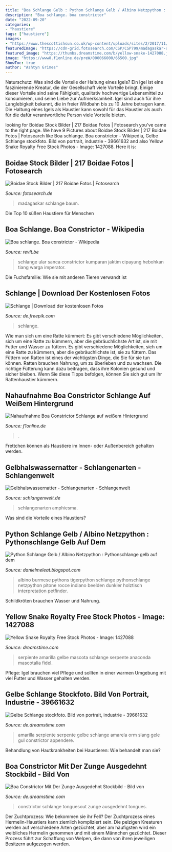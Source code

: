 ```yaml
---
title: "Boa Schlange Gelb : Python Schlange Gelb / Albino Netzpython : Pythonschlange Gelb Auf Dem"
description: "Boa schlange. boa constrictor"
date: "2022-09-20"
categories:
- "haustiere"
tags: ["haustiere"]
images:
- "https://www.thescottishsun.co.uk/wp-content/uploads/sites/2/2017/11/nintchdbpict000368111872.jpg?strip=all&amp;quality=100&amp;w=1200&amp;h=800&amp;crop=1"
featuredImage: "https://cdn-grid.fotosearch.com/CSP/CSP799/madagaskar-schlange-baum-boa-stock-foto__k65479059.jpg"
featured_image: "https://thumbs.dreamstime.com/b/yellow-snake-1427088.jpg"
image: "https://www0.f1online.de/preW/000066000/66500.jpg"
ShowToc: true
author: "Ashtyn Grimes"
---
```



Naturschutz: Was sind die Vorteile der Haltung eines Igels?
Ein Igel ist eine faszinierende Kreatur, die der Gesellschaft viele Vorteile bringt. Einige dieser Vorteile sind seine Fähigkeit, qualitativ hochwertige Lebensmittel zu konsumieren, und seine Liebe zur Aufmerksamkeit. Igel sind auch für ihre Langlebigkeit bekannt, die in freier Wildbahn bis zu 10 Jahre betragen kann. Die Haltung eines Igels als Haustier kann sowohl für das Haustier als auch für die dafür verantwortliche Person viele Vorteile bieten.

	

		
looking for Boidae Stock Bilder | 217 Boidae Fotos | Fotosearch you've came to the right page. We have 9 Pictures about Boidae Stock Bilder | 217 Boidae Fotos | Fotosearch like Boa schlange. Boa constrictor - Wikipedia, Gelbe Schlange stockfoto. Bild von portrait, industrie - 39661632 and also Yellow Snake Royalty Free Stock Photos - Image: 1427088. Here it is:
		
    
## Boidae Stock Bilder | 217 Boidae Fotos | Fotosearch

<img loading=lazy src="https://cdn-grid.fotosearch.com/CSP/CSP799/madagaskar-schlange-baum-boa-stock-foto__k65479059.jpg" onerror="this.onerror=null;this.src='https://tse2.mm.bing.net/th?id=OIP.01VvJpiMkLhD8N1HWoe9oQAAAA&amp;pid=15.1';" alt="Boidae Stock Bilder | 217 Boidae Fotos | Fotosearch">

_Source: fotosearch.de_

>madagaskar schlange baum. 

	

Die Top 10 süßen Haustiere für Menschen

    
## Boa Schlange. Boa Constrictor - Wikipedia

<img loading=lazy src="http://revlt.be/wp-content/uploads/boa-schlange-14.jpg" onerror="this.onerror=null;this.src='https://tse1.mm.bing.net/th?id=OIP.Sb1Sch30BfjgBzSqkYCNZAHaGl&amp;pid=15.1';" alt="Boa schlange. Boa constrictor - Wikipedia">

_Source: revlt.be_

>schlange ular sanca constrictor kumparan jaktim cipayung hebohkan tiang warga imperator. 

	

Die Fuchsfamilie: Wie sie mit anderen Tieren verwandt ist

    
## Schlange | Download Der Kostenlosen Fotos

<img loading=lazy src="https://img.freepik.com/fotos-kostenlos/gruene-schlange-in-der-natur_9555-710.jpg?size=626&amp;ext=jpg" onerror="this.onerror=null;this.src='https://tse2.mm.bing.net/th?id=OIP.lHNWhW_pQ5H29Tp__6tVIAHaE7&amp;pid=15.1';" alt="Schlange | Download der kostenlosen Fotos">

_Source: de.freepik.com_

>schlange. 

	

Wie man sich um eine Ratte kümmert: Es gibt verschiedene Möglichkeiten, sich um eine Ratte zu kümmern, aber die gebräuchlichste Art ist, sie mit Futter und Wasser zu füttern.
Es gibt verschiedene Möglichkeiten, sich um eine Ratte zu kümmern, aber die gebräuchlichste ist, sie zu füttern. Das Füttern von Ratten ist eines der wichtigsten Dinge, die Sie für sie tun können. Ratten brauchen Nahrung, um zu überleben und zu wachsen. Die richtige Fütterung kann dazu beitragen, dass ihre Kolonien gesund und sicher bleiben. Wenn Sie diese Tipps befolgen, können Sie sich gut um Ihr Rattenhaustier kümmern.

    
## Nahaufnahme Boa Constrictor Schlange Auf Weißem Hintergrund

<img loading=lazy src="https://www0.f1online.de/preW/000066000/66500.jpg" onerror="this.onerror=null;this.src='https://tse2.mm.bing.net/th?id=OIP.ROIHZ9e95eQPMn2u9XVTQwHaJ4&amp;pid=15.1';" alt="Nahaufnahme Boa Constrictor Schlange auf weißem Hintergrund">

_Source: f1online.de_

>. 

	

Frettchen können als Haustiere im Innen- oder Außenbereich gehalten werden.

    
## Gelbhalswassernatter - Schlangenarten - Schlangenwelt

<img loading=lazy src="http://www.schlangenwelt.de/index.php?rex_img_type=content_img_popup&amp;rex_img_file=amphiesma1.jpg" onerror="this.onerror=null;this.src='https://tse2.mm.bing.net/th?id=OIP.0dhKtNfrXy1LfzkDhU0KsgAAAA&amp;pid=15.1';" alt="Gelbhalswassernatter - Schlangenarten - Schlangenwelt">

_Source: schlangenwelt.de_

>schlangenarten amphiesma. 

	

Was sind die Vorteile eines Haustiers?

    
## Python Schlange Gelb / Albino Netzpython : Pythonschlange Gelb Auf Dem

<img loading=lazy src="https://www.thescottishsun.co.uk/wp-content/uploads/sites/2/2017/11/nintchdbpict000368111872.jpg?strip=all&amp;quality=100&amp;w=1200&amp;h=800&amp;crop=1" onerror="this.onerror=null;this.src='https://tse1.mm.bing.net/th?id=OIP.cGpSS4289ZhsZ9NOiN0oNAHaE8&amp;pid=15.1';" alt="Python Schlange Gelb / Albino Netzpython : Pythonschlange gelb auf dem">

_Source: danielmeleat.blogspot.com_

>albino burmese pythons tigerpython schlange pythonschlange netzpython pitone rocce indiano beelden dunkler holztisch interpretation petfinder. 

	

Schildkröten brauchen Wasser und Nahrung.

    
## Yellow Snake Royalty Free Stock Photos - Image: 1427088

<img loading=lazy src="https://thumbs.dreamstime.com/b/yellow-snake-1427088.jpg" onerror="this.onerror=null;this.src='https://tse1.mm.bing.net/th?id=OIP.WtdJdfKCP2VBLTbBjAyJDgHaFj&amp;pid=15.1';" alt="Yellow Snake Royalty Free Stock Photos - Image: 1427088">

_Source: dreamstime.com_

>serpiente amarilla gelbe mascota schlange serpente anaconda mascotalia fidel. 

	

Pflege: Igel brauchen viel Pflege und sollten in einer warmen Umgebung mit viel Futter und Wasser gehalten werden.

    
## Gelbe Schlange Stockfoto. Bild Von Portrait, Industrie - 39661632

<img loading=lazy src="https://thumbs.dreamstime.com/z/gelbe-schlange-39661632.jpg" onerror="this.onerror=null;this.src='https://tse2.mm.bing.net/th?id=OIP.bnRSNobjlYXBB9QSPhb__QHaGE&amp;pid=15.1';" alt="Gelbe Schlange stockfoto. Bild von portrait, industrie - 39661632">

_Source: de.dreamstime.com_

>amarilla serpiente serpente gelbe schlange amarela orm slang gele gul constrictor appendere. 

	

Behandlung von Hautkrankheiten bei Haustieren: Wie behandelt man sie?

    
## Boa Constrictor Mit Der Zunge Ausgedehnt Stockbild - Bild Von

<img loading=lazy src="https://thumbs.dreamstime.com/b/großes-constrictorboa-schlange-tonguesout-großer-schlangenabschluß-mit-den-zunge-heraus-skalen-augenhöhe-stellen-179089256.jpg" onerror="this.onerror=null;this.src='https://tse4.mm.bing.net/th?id=OIP.CJsnHIM0jHF9w05l4QAwXgHaE7&amp;pid=15.1';" alt="Boa Constrictor Mit Der Zunge Ausgedehnt Stockbild - Bild von">

_Source: de.dreamstime.com_

>constrictor schlange tonguesout zunge ausgedehnt tongues. 

	

Der Zuchtprozess: Wie bekommen sie ihr Fell?
Der Zuchtprozess eines Hermelin-Haustiers kann ziemlich kompliziert sein. Die pelzigen Kreaturen werden auf verschiedene Arten gezüchtet, aber am häufigsten wird ein weibliches Hermelin genommen und mit einem Männchen gezüchtet. Dieser Prozess führt zur Schaffung von Welpen, die dann von ihren jeweiligen Besitzern aufgezogen werden.

